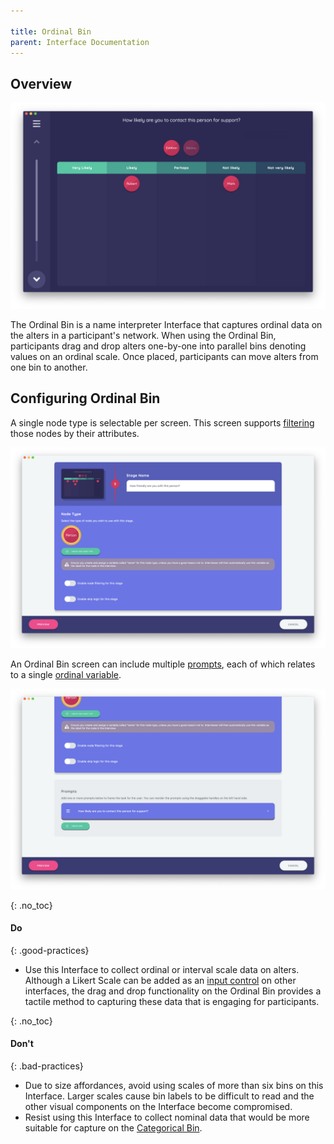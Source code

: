 ```yaml
---

title: Ordinal Bin
parent: Interface Documentation
---
```

## Overview

![](/assets/img/interface-documentation/ordinal-bin/example.png)

The Ordinal Bin is a name interpreter Interface that captures ordinal data on the alters in a participant's network. When using the Ordinal Bin, participants drag and drop alters one-by-one into parallel bins denoting values on an ordinal scale. Once placed, participants can move alters from one bin to another.

## Configuring Ordinal Bin

A single node type is selectable per screen. This screen supports [filtering](../key-concepts/filtering.md) those nodes by their attributes.

![](/assets/img/interface-documentation/ordinal-bin/architect_1.png)

An Ordinal Bin screen can include multiple [prompts](../key-concepts/prompts.md), each of which relates to a single [ordinal variable](../key-concepts/variable-types.md/#ordinal).

![](/assets/img/interface-documentation/ordinal-bin/architect_2.png)

{: .no_toc}
#### Do

{: .good-practices}
- Use this Interface to collect ordinal or interval scale data on alters. Although a Likert Scale can be added as an [input control](../key-concepts/input-controls.md) on other interfaces, the drag and drop functionality on the Ordinal Bin provides a tactile method to capturing these data that is engaging for participants. 

{: .no_toc}
#### Don't

{: .bad-practices}
- Due to size affordances, avoid using scales of more than six bins on this Interface. Larger scales cause bin labels to be difficult to read and the other visual components on the Interface become compromised. 
- Resist using this Interface to collect nominal data that would be more suitable for capture on the [Categorical Bin](./categorical-bin.md).
